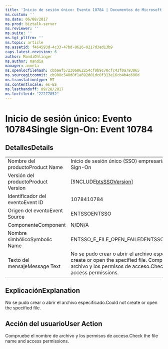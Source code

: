 ```yaml
---
title: 'Inicio de sesión único: Evento 10784 | Documentos de Microsoft'
ms.custom: ''
ms.date: 06/08/2017
ms.prod: biztalk-server
ms.reviewer: ''
ms.suite: ''
ms.tgt_pltfrm: ''
ms.topic: article
ms.assetid: f464593d-4c33-47bd-8626-0217d3ed13b9
caps.latest.revision: 6
author: MandiOhlinger
ms.author: mandia
manager: anneta
ms.openlocfilehash: cbbaef572306862254cf0b9c70cfc43f0a793065
ms.sourcegitcommit: cb908c540d8f1a692d01dc8f313e16cb4b4e696d
ms.translationtype: MT
ms.contentlocale: es-ES
ms.lasthandoff: 09/20/2017
ms.locfileid: "22277852"
---
```

# <a name="single-sign-on-event-10784"></a><span data-ttu-id="cfdae-102">Inicio de sesión único: Evento 10784</span><span class="sxs-lookup"><span data-stu-id="cfdae-102">Single Sign-On: Event 10784</span></span>
## <a name="details"></a><span data-ttu-id="cfdae-103">Detalles</span><span class="sxs-lookup"><span data-stu-id="cfdae-103">Details</span></span>  
  
|||  
|-|-|  
|<span data-ttu-id="cfdae-104">Nombre del producto</span><span class="sxs-lookup"><span data-stu-id="cfdae-104">Product Name</span></span>|<span data-ttu-id="cfdae-105">Inicio de sesión único (SSO) empresarial</span><span class="sxs-lookup"><span data-stu-id="cfdae-105">Enterprise Single Sign-On</span></span>|  
|<span data-ttu-id="cfdae-106">Versión del producto</span><span class="sxs-lookup"><span data-stu-id="cfdae-106">Product Version</span></span>|[!INCLUDE[btsSSOVersion](../includes/btsssoversion-md.md)]|  
|<span data-ttu-id="cfdae-107">Identificador del evento</span><span class="sxs-lookup"><span data-stu-id="cfdae-107">Event ID</span></span>|<span data-ttu-id="cfdae-108">10784</span><span class="sxs-lookup"><span data-stu-id="cfdae-108">10784</span></span>|  
|<span data-ttu-id="cfdae-109">Origen del evento</span><span class="sxs-lookup"><span data-stu-id="cfdae-109">Event Source</span></span>|<span data-ttu-id="cfdae-110">ENTSSO</span><span class="sxs-lookup"><span data-stu-id="cfdae-110">ENTSSO</span></span>|  
|<span data-ttu-id="cfdae-111">Componente</span><span class="sxs-lookup"><span data-stu-id="cfdae-111">Component</span></span>|<span data-ttu-id="cfdae-112">N/D</span><span class="sxs-lookup"><span data-stu-id="cfdae-112">N/A</span></span>|  
|<span data-ttu-id="cfdae-113">Nombre simbólico</span><span class="sxs-lookup"><span data-stu-id="cfdae-113">Symbolic Name</span></span>|<span data-ttu-id="cfdae-114">ENTSSO_E_FILE_OPEN_FAILED</span><span class="sxs-lookup"><span data-stu-id="cfdae-114">ENTSSO_E_FILE_OPEN_FAILED</span></span>|  
|<span data-ttu-id="cfdae-115">Texto del mensaje</span><span class="sxs-lookup"><span data-stu-id="cfdae-115">Message Text</span></span>|<span data-ttu-id="cfdae-116">No se pudo crear o abrir el archivo especificado.</span><span class="sxs-lookup"><span data-stu-id="cfdae-116">Could not create or open the specified file.</span></span> <span data-ttu-id="cfdae-117">Compruebe el nombre de archivo y los permisos de acceso.</span><span class="sxs-lookup"><span data-stu-id="cfdae-117">Check the file name and access permissions.</span></span>|  
  
## <a name="explanation"></a><span data-ttu-id="cfdae-118">Explicación</span><span class="sxs-lookup"><span data-stu-id="cfdae-118">Explanation</span></span>  
 <span data-ttu-id="cfdae-119">No se pudo crear o abrir el archivo especificado.</span><span class="sxs-lookup"><span data-stu-id="cfdae-119">Could not create or open the specified file.</span></span>  
  
## <a name="user-action"></a><span data-ttu-id="cfdae-120">Acción del usuario</span><span class="sxs-lookup"><span data-stu-id="cfdae-120">User Action</span></span>  
 <span data-ttu-id="cfdae-121">Compruebe el nombre de archivo y los permisos de acceso.</span><span class="sxs-lookup"><span data-stu-id="cfdae-121">Check the file name and access permissions.</span></span>